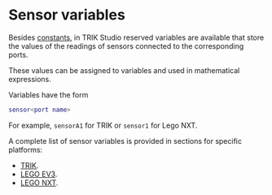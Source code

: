 # Sensor variables

Besides [constants](const.md), in TRIK Studio reserved variables are available that store the values ​​of the readings of sensors connected to the corresponding ports.

These values ​​can be assigned to variables and used in mathematical expressions.

Variables have the form

```lua
sensor<port name>
```

For example, `sensorA1` for TRIK or `sensor1` for Lego NXT.

A complete list of sensor variables is provided in sections for specific platforms:

* [TRIK](../../../trik/programming-visual/sensory-variables.md).
* [LEGO EV3](../../../ev3/sensory-variables.md).
* [LEGO NXT](../../../nxt/sensory-variables.md).

